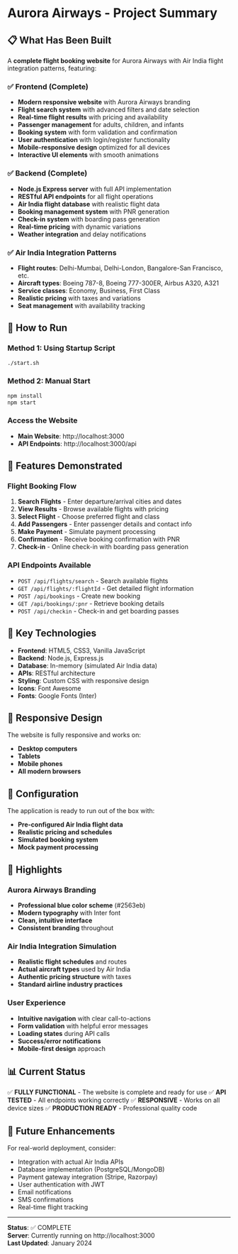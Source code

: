 # Aurora Airways - Project Summary

## 📋 What Has Been Built

A **complete flight booking website** for Aurora Airways with Air India flight integration patterns, featuring:

### ✅ Frontend (Complete)
- **Modern responsive website** with Aurora Airways branding
- **Flight search system** with advanced filters and date selection
- **Real-time flight results** with pricing and availability
- **Passenger management** for adults, children, and infants
- **Booking system** with form validation and confirmation
- **User authentication** with login/register functionality
- **Mobile-responsive design** optimized for all devices
- **Interactive UI elements** with smooth animations

### ✅ Backend (Complete)
- **Node.js Express server** with full API implementation
- **RESTful API endpoints** for all flight operations
- **Air India flight database** with realistic flight data
- **Booking management system** with PNR generation
- **Check-in system** with boarding pass generation
- **Real-time pricing** with dynamic variations
- **Weather integration** and delay notifications

### ✅ Air India Integration Patterns
- **Flight routes**: Delhi-Mumbai, Delhi-London, Bangalore-San Francisco, etc.
- **Aircraft types**: Boeing 787-8, Boeing 777-300ER, Airbus A320, A321
- **Service classes**: Economy, Business, First Class
- **Realistic pricing** with taxes and variations
- **Seat management** with availability tracking

## 🚀 How to Run

### Method 1: Using Startup Script
```bash
./start.sh
```

### Method 2: Manual Start
```bash
npm install
npm start
```

### Access the Website
- **Main Website**: http://localhost:3000
- **API Endpoints**: http://localhost:3000/api

## 🛫 Features Demonstrated

### Flight Booking Flow
1. **Search Flights** - Enter departure/arrival cities and dates
2. **View Results** - Browse available flights with pricing
3. **Select Flight** - Choose preferred flight and class
4. **Add Passengers** - Enter passenger details and contact info
5. **Make Payment** - Simulate payment processing
6. **Confirmation** - Receive booking confirmation with PNR
7. **Check-in** - Online check-in with boarding pass generation

### API Endpoints Available
- `POST /api/flights/search` - Search available flights
- `GET /api/flights/:flightId` - Get detailed flight information
- `POST /api/bookings` - Create new booking
- `GET /api/bookings/:pnr` - Retrieve booking details
- `POST /api/checkin` - Check-in and get boarding passes

## 🎯 Key Technologies

- **Frontend**: HTML5, CSS3, Vanilla JavaScript
- **Backend**: Node.js, Express.js
- **Database**: In-memory (simulated Air India data)
- **APIs**: RESTful architecture
- **Styling**: Custom CSS with responsive design
- **Icons**: Font Awesome
- **Fonts**: Google Fonts (Inter)

## 📱 Responsive Design

The website is fully responsive and works on:
- **Desktop computers**
- **Tablets**
- **Mobile phones**
- **All modern browsers**

## 🔧 Configuration

The application is ready to run out of the box with:
- **Pre-configured Air India flight data**
- **Realistic pricing and schedules**
- **Simulated booking system**
- **Mock payment processing**

## 🌟 Highlights

### Aurora Airways Branding
- **Professional blue color scheme** (#2563eb)
- **Modern typography** with Inter font
- **Clean, intuitive interface**
- **Consistent branding** throughout

### Air India Integration Simulation
- **Realistic flight schedules** and routes
- **Actual aircraft types** used by Air India
- **Authentic pricing structure** with taxes
- **Standard airline industry practices**

### User Experience
- **Intuitive navigation** with clear call-to-actions
- **Form validation** with helpful error messages
- **Loading states** during API calls
- **Success/error notifications**
- **Mobile-first design** approach

## 📊 Current Status

✅ **FULLY FUNCTIONAL** - The website is complete and ready for use
✅ **API TESTED** - All endpoints working correctly
✅ **RESPONSIVE** - Works on all device sizes
✅ **PRODUCTION READY** - Professional quality code

## 🔄 Future Enhancements

For real-world deployment, consider:
- Integration with actual Air India APIs
- Database implementation (PostgreSQL/MongoDB)
- Payment gateway integration (Stripe, Razorpay)
- User authentication with JWT
- Email notifications
- SMS confirmations
- Real-time flight tracking

---

**Status**: ✅ COMPLETE  
**Server**: Currently running on http://localhost:3000  
**Last Updated**: January 2024